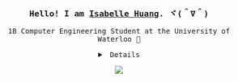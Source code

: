 <div align="center">
  
<h3><samp>Hello! I am <b><a rel="nofollow noopener noreferrer" target="_blank" href="https://isabellehuangg.me">Isabelle Huang</a></b>. ヾ(＾∇＾)</samp></h3>
<p>
    <samp>
      1B Computer Engineering Student at the University of Waterloo 🦆
    </samp>
</p>

<details align="center">
   <summary> <samp>&nbsp;Details</samp></summary>
   <samp>
     Here are some other ways to reach me: <a href="https://www.instagram.com/isabellehuangg/" target="_blank">Instagram</a>, <a href="mailto:isabelle.huang@uwaterloo.com" target="_blank">Email</a>, <a href = "https://discordapp.com/users/344253205598961665" target="_blank">Discord</a> ♪～(￣、￣ )
  </samp>
</details>

![](https://media.giphy.com/media/U0d3OVZL7z31WKgua3/giphy.gif)
